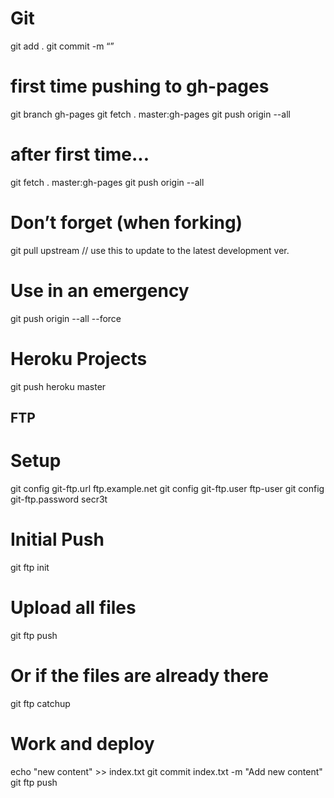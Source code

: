 # Git
git add .
git commit -m “”

# first time pushing to gh-pages
git branch gh-pages
git fetch . master:gh-pages
git push origin --all

# after first time...
git fetch . master:gh-pages
git push origin --all

# Don’t forget (when forking)
git pull upstream <develop>
// use this to update to the latest development ver.

# Use in an emergency
git push origin --all --force

# Heroku Projects
git push heroku master


## FTP
# Setup
git config git-ftp.url ftp.example.net
git config git-ftp.user ftp-user
git config git-ftp.password secr3t

# Initial Push
git ftp init

# Upload all files
git ftp push

# Or if the files are already there
git ftp catchup

# Work and deploy
echo "new content" >> index.txt
git commit index.txt -m "Add new content"
git ftp push